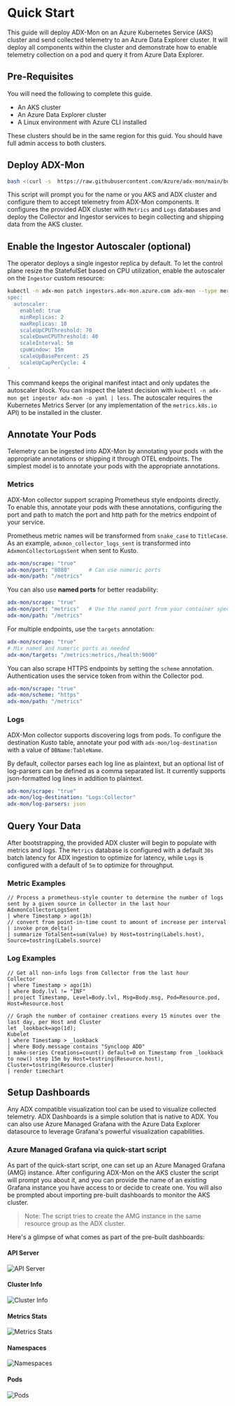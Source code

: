 # Quick Start

This guide will deploy ADX-Mon on an Azure Kubernetes Service (AKS) cluster and send collected telemetry
to an Azure Data Explorer cluster.  It will deploy all components within the cluster and demonstrate 
how to enable telemetry collection on a pod and query it from Azure Data Explorer.

## Pre-Requisites

You will need the following to complete this guide.

* An AKS cluster
* An Azure Data Explorer cluster
* A Linux environment with Azure CLI installed

These clusters should be in the same region for this guid.  You should have full admin access to both clusters.

## Deploy ADX-Mon

```sh
bash <(curl -s  https://raw.githubusercontent.com/Azure/adx-mon/main/build/k8s/bundle.sh)
```

This script will prompt you for the name or you AKS and ADX cluster and configure them to accept telemetry from ADX-Mon
components. It configures the provided ADX cluster with `Metrics` and `Logs` databases and deploy the Collector and Ingestor services to begin collecting and shipping data from the AKS cluster.

## Enable the Ingestor Autoscaler (optional)

The operator deploys a single ingestor replica by default. To let the control plane resize the StatefulSet based on CPU
utilization, enable the autoscaler on the `Ingestor` custom resource:

```sh
kubectl -n adx-mon patch ingestors.adx-mon.azure.com adx-mon --type merge -p '
spec:
  autoscaler:
    enabled: true
    minReplicas: 2
    maxReplicas: 10
    scaleUpCPUThreshold: 70
    scaleDownCPUThreshold: 40
    scaleInterval: 5m
    cpuWindow: 15m
    scaleUpBasePercent: 25
    scaleUpCapPerCycle: 4
'
```

This command keeps the original manifest intact and only updates the autoscaler block. You can inspect the latest
decision with `kubectl -n adx-mon get ingestor adx-mon -o yaml | less`. The autoscaler requires the Kubernetes Metrics
Server (or any implementation of the `metrics.k8s.io` API) to be installed in the cluster.

## Annotate Your Pods

Telemetry can be ingested into ADX-Mon by annotating your pods with the appropriate annotations or shipping it through
OTEL endpoints.  The simplest model is to annotate your pods with the appropriate annotations.

### Metrics

ADX-Mon collector support scraping Prometheus style endpoints directly. To enable this, annotate your pods with these annotations, configuring the port and path to match the port and http path for the metrics endpoint of your service.

Prometheus metric names will be transformed from `snake_case` to `TitleCase`. As an example, `adxmon_collector_logs_sent` is transformed into `AdxmonCollectorLogsSent` when sent to Kusto.

```yaml
adx-mon/scrape: "true"
adx-mon/port: "8080"      # Can use numeric ports
adx-mon/path: "/metrics"
```

You can also use **named ports** for better readability:

```yaml
adx-mon/scrape: "true"
adx-mon/port: "metrics"   # Use the named port from your container spec
adx-mon/path: "/metrics"
```

For multiple endpoints, use the `targets` annotation:

```yaml
adx-mon/scrape: "true"
# Mix named and numeric ports as needed
adx-mon/targets: "/metrics:metrics,/health:9000"
```

You can also scrape HTTPS endpoints by setting the `scheme` annotation. Authentication uses the service token from within the Collector pod.

```yaml
adx-mon/scrape: "true"
adx-mon/scheme: "https"
adx-mon/path: "/metrics"
```

### Logs

ADX-Mon collector supports discovering logs from pods. To configure the destination Kusto table, annotate your pod with `adx-mon/log-destination` with a value of `DBName:TableName`.

By default, collector parses each log line as plaintext, but an optional list of log-parsers can be defined as a comma separated list. It currently supports json-formatted log lines in addition to plaintext.

```yaml
adx-mon/scrape: "true"
adx-mon/log-destination: "Logs:Collector"
adx-mon/log-parsers: json
```

## Query Your Data

After bootstrapping, the provided ADX cluster will begin to populate with metrics and logs. The `Metrics` database is configured with a default `30s` batch latency for ADX ingestion to optimize for latency, while `Logs` is configured with a default of `5m` to optimize for throughput.

### Metric Examples

```kql
// Process a prometheus-style counter to determine the number of logs sent by a given source in Collector in the last hour
AdxmonCollectorLogsSent
| where Timestamp > ago(1h)
// convert from point-in-time count to amount of increase per interval
| invoke prom_delta()
| summarize TotalSent=sum(Value) by Host=tostring(Labels.host), Source=tostring(Labels.source)
```

### Log Examples

```kql
// Get all non-info logs from Collector from the last hour
Collector
| where Timestamp > ago(1h)
| where Body.lvl != "INF"
| project Timestamp, Level=Body.lvl, Msg=Body.msg, Pod=Resource.pod, Host=Resource.host
```

```kql
// Graph the number of container creations every 15 minutes over the last day, per Host and Cluster
let _lookback=ago(1d);
Kubelet
| where Timestamp > _lookback
| where Body.message contains "Syncloop ADD"
| make-series Creations=count() default=0 on Timestamp from _lookback to now() step 15m by Host=tostring(Resource.host), Cluster=tostring(Resource.cluster)
| render timechart 
```

## Setup Dashboards

Any ADX compatible visualization tool can be used to visualize collected telemetry. ADX Dashboards is a simple solution that is native to ADX. You can also use Azure Managed Grafana with the Azure Data Explorer datasource to leverage Grafana's powerful visualization capabilities.

### Azure Managed Grafana via quick-start script

As part of the quick-start script, one can set up an Azure Managed Grafana (AMG) instance. After configuring ADX-Mon on the AKS cluster the script will prompt you about it, and you can provide the name of an existing Grafana instance you have access to or decide to create one.
You will also be prompted about importing pre-built dashboards to monitor the AKS cluster.

> Note: The script tries to create the AMG instance in the same resource group as the ADX cluster. 

Here's a glimpse of what comes as part of the pre-built dashboards:
#### API Server
![API Server](images/api-server-dashboard.png "API Server Dashboard")
#### Cluster Info
![Cluster Info](images/cluster-info-dashboard.png "Cluster Info Dashboard")
#### Metrics Stats
![Metrics Stats](images/metrics-stats-dashboard.png "Metrics Stats Dashboard")
#### Namespaces
![Namespaces](images/namespaces-dashboard.png "Namespaces Dashboard")
#### Pods
![Pods](images/pods-dashboard.png "Pods Dashboard")